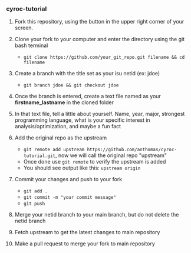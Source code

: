 ### cyroc-tutorial

1. Fork this repository, using the button in the upper right corner of your screen.
2. Clone your fork to your computer and enter the directory using the git bash terminal
    - `git clone https://github.com/your_git_repo.git filename && cd filename`
4. Create a branch with the title set as your isu netid (ex: jdoe)
    - `git branch jdoe && git checkout jdoe`
6. Once the branch is entered, create a text file named as your **firstname_lastname** in the cloned folder
8. In that text file, tell a little about yourself. Name, year, major, strongest programming language, what is your specific interest in analysis/optimization, and maybe a fun fact
9. Add the original repo as the upstream 
    - `git remote add upstream https://github.com/anthomas/cyroc-tutorial.git`, now we will call the original repo "upstream"
    - Once done use `git remote` to verify the upstream is added
    - You should see output like this:  `upstream origin`
11. Commit your changes and push to your fork
    - `git add .`
    - `git commit -m "your commit message"`
    - `git push`
12. Merge your netid branch to your main branch, but do not delete the netid branch

12. Fetch upstream to get the latest changes to main repository
13. Make a pull request to merge your fork to main repository
